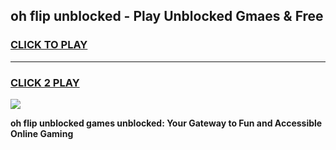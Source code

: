 
## oh flip unblocked - Play Unblocked Gmaes & Free
<h3>
<a href="https://news.freeplayer.one?title=oh_flip_unblocked&ref=16F">CLICK TO PLAY</a></h3>
<hr>

<h3>
<a href="https://news.freeplayer.one?title=oh_flip_unblocked&ref=16F">CLICK 2 PLAY</a>
  
</h3>

<a href="https://news.freeplayer.one?title=oh_flip_unblocked&ref=16F/"><img src="https://clearcache.store/games.png"></a>


**oh flip unblocked games unblocked: Your Gateway to Fun and Accessible Online Gaming**
